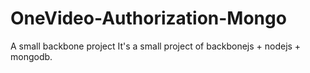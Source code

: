 # OneVideo-Authorization-Mongo
A small backbone project
It's a small project of backbonejs + nodejs + mongodb.
